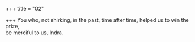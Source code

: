 +++
title = "02"

+++
You who, not shirking, in the past, time after time, helped us to win  the prize,  
be merciful to us, Indra.  